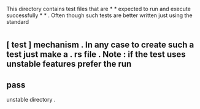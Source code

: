This
directory
contains
test
files
that
are
*
*
expected
to
run
and
execute
successfully
*
*
.
Often
though
such
tests
are
better
written
just
using
the
standard
#
[
test
]
mechanism
.
In
any
case
to
create
such
a
test
just
make
a
.
rs
file
.
Note
:
if
the
test
uses
unstable
features
prefer
the
run
-
pass
-
unstable
directory
.
